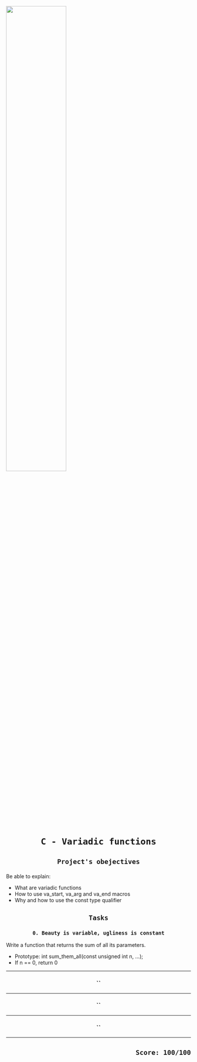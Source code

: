 <img align=center width=57% src="https://encrypted-tbn0.gstatic.com/images?q=tbn:ANd9GcSouW6sDjJODWy1S4UddOqGzYZBpKUatjUERw&usqp=CAU" />


# <p align=center>`C - Variadic functions`</p>
## <p align=center> `Project's obejectives` </p>
Be able to explain:
- What are variadic functions
- How to use va_start, va_arg and va_end macros
- Why and how to use the const type qualifier

## <p align=center>`Tasks`</p>
### <p align=center>`0. Beauty is variable, ugliness is constant`</p>
Write a function that returns the sum of all its parameters.

- Prototype: int sum_them_all(const unsigned int n, ...);
- If n == 0, return 0
---------------------------------------------------------------------
### <p align=center>``</p>

---------------------------------------------------------------------
### <p align=center>``</p>

---------------------------------------------------------------------
### <p align=center>``</p>

---------------------------------------------------------------------

## <p align=right>`Score: 100/100`</p>
